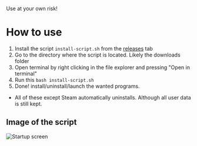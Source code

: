 Use at your own risk!

# How to use

1. Install the script `install-script.sh` from the [releases](https://github.com/LuuppiZ/opinsys-install-script/releases/tag/Release) tab
2. Go to the directory where the script is located. Likely the downloads folder
3. Open terminal by right clicking in the file explorer and pressing "Open in terminal"
4. Run this `bash install-script.sh`
5. Done! install/uninstall/launch the wanted programs.

- All of these except Steam automatically uninstalls. Although all user data is still kept.

## Image of the script

![Startup screen](https://raw.githubusercontent.com/LuuppiZ/opinsys-install-script/main/sample-image-v1.0.png)
